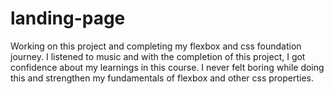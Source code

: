 # landing-page
Working on this project and completing my flexbox and css foundation journey. I listened to music and with the completion of this project, I got confidence about my learnings in this course. I never felt boring while doing this and strengthen my fundamentals of flexbox and other css properties.